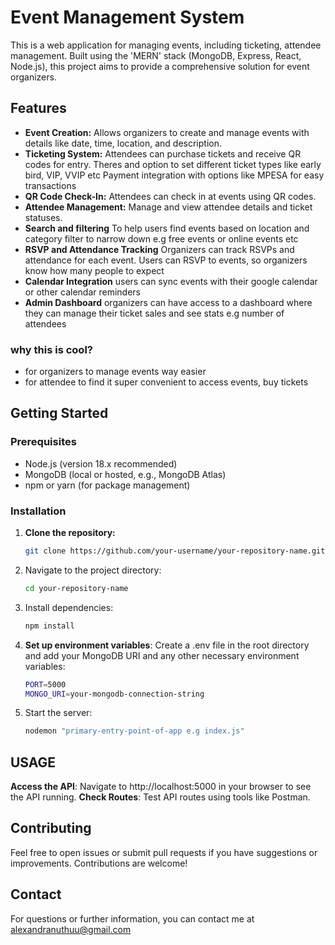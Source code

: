 # Event Management System

This is a web application for managing events, including ticketing, attendee management. Built using the 'MERN' stack (MongoDB, Express, React, Node.js), this project aims to provide a comprehensive solution for event organizers.

## Features

- **Event Creation:** Allows organizers to create and manage events with details like date, time, location, and description.
- **Ticketing System:** 
Attendees can purchase tickets and receive QR codes for entry.
Theres and option to set different ticket types like early bird, VIP, VVIP etc
Payment integration with options like MPESA for easy transactions
- **QR Code Check-In:** Attendees can check in at events using QR codes.
- **Attendee Management:** Manage and view attendee details and ticket statuses.
- **Search and filtering**
To help users find events based on location and category
filter to narrow down e.g free events or online events etc
- **RSVP and Attendance Tracking**
Organizers can track RSVPs and attendance for each event.
Users can RSVP to events, so organizers know how many people to expect
- **Calendar Integration**
users can sync events with their google calendar or other calendar reminders
- **Admin Dashboard**
organizers can have access to a dashboard where they can manage their ticket sales and see stats e.g number of attendees

### why this is cool? 
- for organizers to manage events way easier
- for attendee to find it super convenient to access events, buy tickets

## Getting Started

### Prerequisites

- Node.js (version 18.x recommended)
- MongoDB (local or hosted, e.g., MongoDB Atlas)
- npm or yarn (for package management)

### Installation

1. **Clone the repository:**
   ```bash
   git clone https://github.com/your-username/your-repository-name.git
    ```
2. Navigate to the project directory:
    ```bash
    cd your-repository-name
    ```
3. Install dependencies:
    ```bash
    npm install
    ```
4. **Set up environment variables**: Create a .env file in the root directory and add your MongoDB URI and any other necessary environment variables:
    ```bash
    PORT=5000
    MONGO_URI=your-mongodb-connection-string
    ```
5. Start the server:
    ```bash
    nodemon "primary-entry-point-of-app e.g index.js"
    ```
   
## USAGE
**Access the API**: Navigate to http://localhost:5000 in your browser to see the API running.
**Check Routes**: Test API routes using tools like Postman.

## Contributing
Feel free to open issues or submit pull requests if you have suggestions or improvements. Contributions are welcome!

## Contact
For questions or further information, you can contact me at  
<a href="alexandranuthuu@gmail.com">alexandranuthuu@gmail.com</a>


